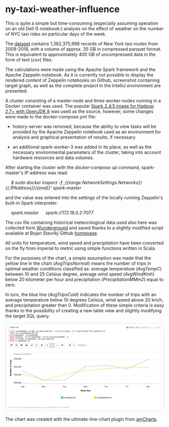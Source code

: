 # ny-taxi-weather-influence

This is quite a simple but time-consuming (especially assuming operation on an old Dell i5 notebook:) analysis on the effect of weather on the number of NYC taxi rides on particular days of the week.

The [dataset](https://academictorrents.com/details/4f465810b86c6b793d1c7556fe3936441081992e) contains 1,382,375,998 records of New York taxi routes from 2009-2016, with a volume of approx. 35 GB in compressed parquet format. This is equivalent to approximately 400 GB of uncompressed data in the form of text (_csv_) files.

The calculations were made using the Apache Spark framework and the Apache Zeppelin notebook. As it is currently not possible to display the rendered content of Zeppelin notebooks on Github, screenshot containing target graph, as well as the complete project in the IntelliJ environment are presented.

A cluster consisting of a master-node and three worker-nodes running in a Docker container was used. The popular [Spark 2.4.5 image for Hadoop 2.7+ with OpenJDK 8](https://github.com/big-data-europe/docker-spark) was used as the source, however, some changes were made to the docker-compose.yml file:

* history-server was removed, because the ability to view tasks will be provided by the Apache Zeppelin notebook used as an environment for analysis and graphical presentation of results, if necessary

* an additional spark-worker-3 was added in its place, as well as the necessary environmental parameters of the cluster, taking into account hardware resources and data volumes.

After starting the cluster with the _docker-compose up_ command, spark-master's IP address was read:

&emsp; _$ sudo docker inspect -f ‚{{range.NetworkSettings.Networks}}{{.IPAddress}}{{end}}’ spark-master_

and the value was entered into the settings of the locally running Zeppelin's built-in Spark interpreter: 

&emsp; _spark.master &emsp; spark://172.18.0.2:7077_

The _csv_ file containing historical meteorological data used also here was collected form [Wunderground](https://www.wunderground.com/history/) and saved thanks to a slightly modified script available at Bojan Stavrikj Github [homepage](https://bojanstavrikj.github.io/content/page1/wunderground_scraper).

All units for temperature, wind speed and precipitation have been converted on the fly from imperial to metric using simple functions written in Scala.

For the purposes of the chart, a simple assumption was made that the yellow line in the chart (_AvgTripsNormal_) means the number of trips in optimal weather conditions classified as: average temperature (_AvgTempC_) between 10 and 25 Celsius degree, average wind speed (_AvgWindKmh_) below 20 kilometer per hour and precipitation (_PrecipitationMMm2_) equal to zero.

In turn, the blue line (_AvgTripsCold_) indicates the number of trips with an average temperature below 10 degrees Celsius, wind speed above 20 km/h, and precipitation greater than 0. Modification of these simple criteria is easy thanks to the possibility of creating a new table view and slightly modifying the target SQL query.

![weather-trips.png](src%2Fmain%2Fresources%2Fimg%2Fweather-trips.png)

The chart was created with the ultimate-line-chart plugin from [amCharts](https://www.amcharts.com/).

